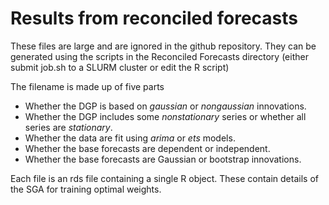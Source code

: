 # Results from reconciled forecasts

These files are large and are ignored in the github repository.  They can be generated using the scripts in the Reconciled Forecasts directory (either submit job.sh to a SLURM cluster or edit the R script)

The filename is made up of five parts

- Whether the DGP is based on *gaussian* or *nongaussian* innovations.
- Whether the DGP includes some *nonstationary* series or whether all series are *stationary*.
- Whether the data are fit using *arima* or *ets* models.
- Whether the base forecasts are dependent or independent.
- Whether the base forecasts are Gaussian or bootstrap innovations.

Each file is an rds file containing a single R object.  These contain details of the SGA for training optimal weights.
